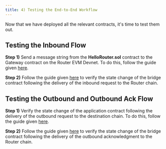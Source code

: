 ```yaml
---
title: 4) Testing the End-to-End Workflow
---
```


Now that we have deployed all the relevant contracts, it's time to test them out.

## Testing the Inbound Flow

**Step 1)** Send a message string from the **HelloRouter.sol** contract to the Gateway contract on the Router EVM Devnet. To do this, follow the guide given [here](./sending-an-inbound-request).

**Step 2)** Follow the guide given [here](./verifying-the-inbound-request) to verify the state change of the bridge contract following the delivery of the inbound request to the Router chain.


## Testing the Outbound and Outbound Ack Flow

**Step 1)** Verify the state change of the application contract following the delivery of the outbound request to the destination chain. To do this, follow the guide given [here](./verifying-the-outbound-request).

**Step 2)** Follow the guide given [here](./verifying-the-outbound-ack) to verify the state change of the bridge contract following the delivery of the outbound acknowledgment to the Router chain.